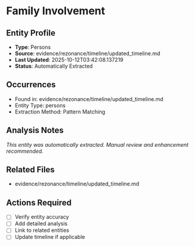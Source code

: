 # Family Involvement

## Entity Profile
- **Type**: Persons
- **Source**: evidence/rezonance/timeline/updated_timeline.md
- **Last Updated**: 2025-10-12T03:42:08.137219
- **Status**: Automatically Extracted

## Occurrences
- Found in: evidence/rezonance/timeline/updated_timeline.md
- Entity Type: persons
- Extraction Method: Pattern Matching

## Analysis Notes
*This entity was automatically extracted. Manual review and enhancement recommended.*

## Related Files
- evidence/rezonance/timeline/updated_timeline.md

## Actions Required
- [ ] Verify entity accuracy
- [ ] Add detailed analysis
- [ ] Link to related entities
- [ ] Update timeline if applicable
